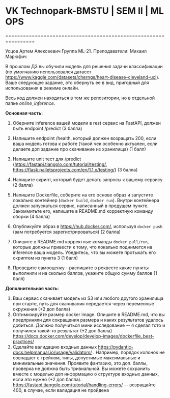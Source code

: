 # VK Technopark-BMSTU | SEM II | ML OPS
================================================================

Усцов Артем Алексеевич
Группа ML-21.
Преподаватели: Михаил Марюфич

В прошлом ДЗ вы обучили модель для решения задачи классификации (по умолчанию использовался датасет https://www.kaggle.com/datasets/cherngs/heart-disease-cleveland-uci). Ваше следующее задание, это обернуть ее в вид, пригодный для использования в режиме онлайн.

Весь код должен находиться в том же репозитории, но в отдельной папке _online_inference_. 

**Основная часть:**

1) Оберните inference вашей модели в rest сервис на FastAPI, должен быть endpoint /predict (3 балла)
2) Напишите endpoint /health, который должен возращать 200, если ваша модель готова к работе (такой чек особенно актуален, если делаете доп задание про скачивание из хранилища) (1 балл)
3) Напишите unit тест для /predict (https://fastapi.tiangolo.com/tutorial/testing/, https://flask.palletsprojects.com/en/1.1.x/testing/) (3 балла)

4) Напишите скрипт, который будет делать запросы к вашему сервису (2 балла)

5) Напишите Dockerfile, соберите на его основе образ и запустите локально контейнер (`docker build`, `docker run`). Внутри контейнера должен запускаться сервис, написанный в предущем пункте. Закоммитьте его, напишите в README.md корректную команду сборки (4 балла)

6) Опубликуйте образ в https://hub.docker.com/, используя `docker push` (вам потребуется зарегистрироваться) (2 балла)

7) Опишите в README.md корректные команды `docker pull/run`, которые должны привести к тому, что локально поднимется на inference ваша модель.
   Убедитесь, что вы можете протыкать его скриптом из пункта 3 (1 балл)

8) Проведите самооценку - распишите в реквесте какие пункты выполнили и на сколько баллов, укажите общую сумму баллов (1 балл)


**Дополнительная часть**:

1) Ваш сервис скачивает модель из S3 или любого другого хранилища при старте, путь для скачивания передается через переменные окружения (+2 доп балла)
2) Оптимизируйте размер docker image. Опишите в README.md, что вы предприняли для сокращения размера и каких результатов удалось добиться. Должно получиться мини исследование -- я сделал тото и получился такой-то результат (+2 доп балла)
https://docs.docker.com/develop/develop-images/dockerfile_best-practices/
3) Сделайте валидацию входных данных https://pydantic-docs.helpmanual.io/usage/validators/ . Например, порядок колонок не совпадает с трейном, типы, допустимые максимальные и минимальные значения. Проявите фантазию, это доп. баллы, проверка не должна быть тривиальной. Вы можете сохранить вместе с моделью доп информацию о структуре входных данных, если это нужно (+2 доп балла).
https://fastapi.tiangolo.com/tutorial/handling-errors/ -- возращайте 400, в случае, если валидация не пройдена
